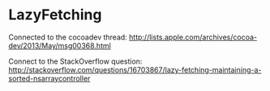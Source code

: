 LazyFetching
============

Connected to the cocoadev thread: http://lists.apple.com/archives/cocoa-dev/2013/May/msg00368.html

Connect to the StackOverflow question: http://stackoverflow.com/questions/16703867/lazy-fetching-maintaining-a-sorted-nsarraycontroller

